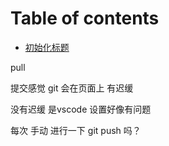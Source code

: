 # Table of contents

* [初始化标题](README.md)

pull

提交感觉 git 会在页面上 有迟缓

没有迟缓 是vscode 设置好像有问题

每次 手动 进行一下 git push 吗？